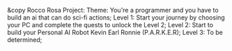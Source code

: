 &copy Rocco Rosa 
Project: 
    Theme:
        You're a programmer and you have to build an ai that can do sci-fi actions;
        Level 1:
            Start your journey by choosing your PC and complete the quests to unlock the Level 2;
        Level 2:
            Start to build your Personal AI Robot Kevin Earl Ronnie (P.A.R.K.E.R);
        Level 3:
            To be determined;
